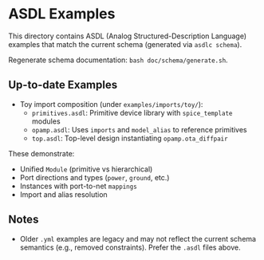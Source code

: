 # ASDL Examples

This directory contains ASDL (Analog Structured-Description Language) examples that match the current schema (generated via `asdlc schema`).

Regenerate schema documentation: `bash doc/schema/generate.sh`.

## Up-to-date Examples

- Toy import composition (under `examples/imports/toy/`):
  - `primitives.asdl`: Primitive device library with `spice_template` modules
  - `opamp.asdl`: Uses `imports` and `model_alias` to reference primitives
  - `top.asdl`: Top-level design instantiating `opamp.ota_diffpair`

These demonstrate:
- Unified `Module` (primitive vs hierarchical)
- Port directions and types (`power`, `ground`, etc.)
- Instances with port-to-net `mappings`
- Import and alias resolution

## Notes

- Older `.yml` examples are legacy and may not reflect the current schema semantics (e.g., removed constraints). Prefer the `.asdl` files above.